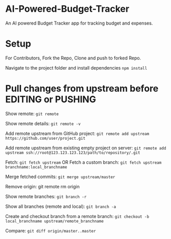 # AI-Powered-Budget-Tracker

An AI powered Budget Tracker app for tracking budget and expenses.

# Setup

For Contributors, Fork the Repo, Clone and push to forked Repo.

Navigate to the project folder and install dependencies `npm install`

# Pull changes from upstream before EDITING or PUSHING

Show remote: `git remote`

Show remote details: `git remote -v`

Add remote upstream from GitHub project: `git remote add upstream https://github.com/user/project.git`

Add remote upstream from existing empty project on server: `git remote add upstream ssh://root@123.123.123.123/path/to/repository/.git`

Fetch: `git fetch upstream`
OR
Fetch a custom branch: `git fetch upstream branchname:local_branchname`

Merge fetched commits: `git merge upstream/master`

Remove origin: git remote rm origin

Show remote branches: `git branch -r`

Show all branches (remote and local): `git branch -a`

Create and checkout branch from a remote branch: `git checkout -b local_branchname upstream/remote_branchname`

Compare: `git diff origin/master..master`
